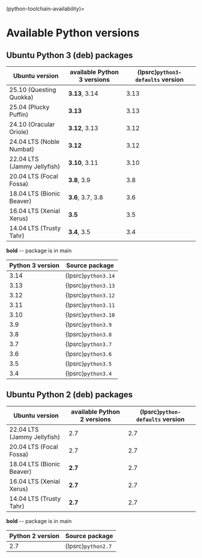 (python-toolchain-availability)=
# Available Python versions

## Ubuntu Python 3 (deb) packages

| Ubuntu version | available Python 3 versions | {lpsrc}`python3-defaults` version |
| --- | --- | --- |
| 25.10 (Questing Quokka)     | **3.13**, 3.14 | 3.13 |
| 25.04 (Plucky Puffin)       | **3.13** | 3.13 |
| 24.10 (Oracular Oriole)     | **3.12**, 3.13 | 3.12 |
| 24.04 LTS (Noble Numbat)    | **3.12** | 3.12 |
| 22.04 LTS (Jammy Jellyfish) | **3.10**, 3.11 | 3.10 |
| 20.04 LTS (Focal Fossa)     | **3.8**, 3.9 | 3.8 |
| 18.04 LTS (Bionic Beaver)   | **3.6**, 3.7, 3.8 | 3.6 |
| 16.04 LTS (Xenial Xerus)    | **3.5** | 3.5 |
| 14.04 LTS (Trusty Tahr)     | **3.4**, 3.5 | 3.4 |

<!-- Do not forget to add 4 spaces at the end of line to keep future diffs more readable -->
**bold** -- package is in main    

| Python 3 version | Source package | 
|------------------|----------------|
| 3.14 | {lpsrc}`python3.14` |
| 3.13 | {lpsrc}`python3.13` |
| 3.12 | {lpsrc}`python3.12` |
| 3.11 | {lpsrc}`python3.11` |
| 3.10 | {lpsrc}`python3.10` |
| 3.9 | {lpsrc}`python3.9` |
| 3.8 | {lpsrc}`python3.8` |
| 3.7 | {lpsrc}`python3.7` |
| 3.6 | {lpsrc}`python3.6` |
| 3.5 | {lpsrc}`python3.5` |
| 3.4 | {lpsrc}`python3.4` |

## Ubuntu Python 2 (deb) packages

| Ubuntu version | available Python 2 versions | {lpsrc}`python-defaults` version |
| --- | --- | --- |
| 22.04 LTS (Jammy Jellyfish) | 2.7 | 2.7 |
| 20.04 LTS (Focal Fossa)     | 2.7 | 2.7 |
| 18.04 LTS (Bionic Beaver)   | **2.7** | 2.7 |
| 16.04 LTS (Xenial Xerus)    | **2.7** | 2.7 |
| 14.04 LTS (Trusty Tahr)     | **2.7** | 2.7 |

<!-- Do not forget to add 4 spaces at the end of line to keep future diffs more readable -->
**bold** -- package is in main    

| Python 2 version | Source package | 
|------------------|----------------|
| 2.7 | {lpsrc}`python2.7` |

